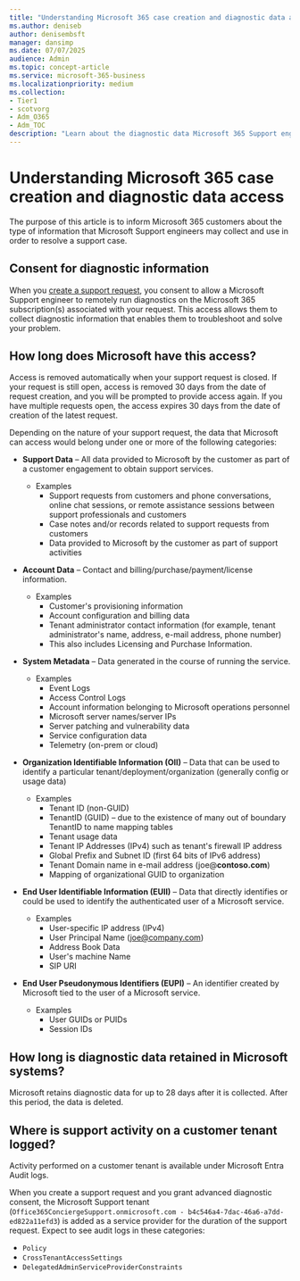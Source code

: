 ```yaml
---
title: "Understanding Microsoft 365 case creation and diagnostic data access"
ms.author: deniseb
author: denisembsft
manager: dansimp
ms.date: 07/07/2025
audience: Admin
ms.topic: concept-article
ms.service: microsoft-365-business
ms.localizationpriority: medium
ms.collection:
- Tier1
- scotvorg
- Adm_O365
- Adm_TOC
description: "Learn about the diagnostic data Microsoft 365 Support engineers access to resolve support cases, including consent, data categories, retention periods, and logging details."
---
```


# Understanding Microsoft 365 case creation and diagnostic data access

The purpose of this article is to inform Microsoft 365 customers about the type of information that Microsoft Support engineers may collect and use in order to resolve a support case.

## Consent for diagnostic information

When you [create a support request](get-help-support.md), you consent to allow a Microsoft Support engineer to remotely run diagnostics on the Microsoft 365 subscription(s) associated with your request. This access allows them to collect diagnostic information that enables them to troubleshoot and solve your problem.

## How long does Microsoft have this access?

Access is removed automatically when your support request is closed. If your request is still open, access is removed 30 days from the date of request creation, and you will be prompted to provide access again. If you have multiple requests open, the access expires 30 days from the date of creation of the latest request.

Depending on the nature of your support request, the data that Microsoft can access would belong under one or more of the following categories:

- **Support Data** – All data provided to Microsoft by the customer as part of a customer engagement to obtain support services.
  - Examples
    - Support requests from customers and phone conversations, online chat sessions, or remote assistance sessions between support professionals and customers
    - Case notes and/or records related to support requests from customers
    - Data provided to Microsoft by the customer as part of support activities

- **Account Data** – Contact and billing/purchase/payment/license information.
  - Examples
    - Customer's provisioning information
    - Account configuration and billing data
    - Tenant administrator contact information (for example, tenant administrator's name, address, e-mail address, phone number)
    - This also includes Licensing and Purchase Information.

- **System Metadata** – Data generated in the course of running the service.
  - Examples
    - Event Logs
    - Access Control Logs
    - Account information belonging to Microsoft operations personnel
    - Microsoft server names/server IPs
    - Server patching and vulnerability data
    - Service configuration data
    - Telemetry (on-prem or cloud)

- **Organization Identifiable Information (OII)** – Data that can be used to identify a particular tenant/deployment/organization (generally config or usage data)
  - Examples
    - Tenant ID (non-GUID)
    - TenantID (GUID) – due to the existence of many out of boundary TenantID to name mapping tables
    - Tenant usage data
    - Tenant IP Addresses (IPv4) such as tenant's firewall IP address
    - Global Prefix and Subnet ID (first 64 bits of IPv6 address)
    - Tenant Domain name in e-mail address (joe@**contoso.com**)
    - Mapping of organizational GUID to organization

- **End User Identifiable Information (EUII)** – Data that directly identifies or could be used to identify the authenticated user of a Microsoft service.
  - Examples
    - User-specific IP address (IPv4)
    - User Principal Name (joe@company.com)
    - Address Book Data
    - User's machine Name
    - SIP URI

- **End User Pseudonymous Identifiers (EUPI)** – An identifier created by Microsoft tied to the user of a Microsoft service.
  - Examples
    - User GUIDs or PUIDs
    - Session IDs

## How long is diagnostic data retained in Microsoft systems?

Microsoft retains diagnostic data for up to 28 days after it is collected. After this period, the data is deleted.

## Where is support activity on a customer tenant logged?

Activity performed on a customer tenant is available under Microsoft Entra Audit logs.

When you create a support request and you grant advanced diagnostic consent, the Microsoft Support tenant (`Office365ConciergeSupport.onmicrosoft.com - b4c546a4-7dac-46a6-a7dd-ed822a11efd3`) is added as a service provider for the duration of the support request. Expect to see audit logs in these categories: 

- `Policy`
- `CrossTenantAccessSettings`
- `DelegatedAdminServiceProviderConstraints`